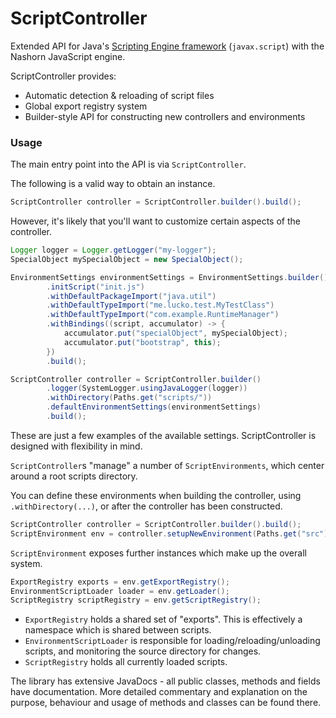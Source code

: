 # ScriptController

Extended API for Java's [Scripting Engine framework](https://docs.oracle.com/javase/8/docs/api/javax/script/package-summary.html) (`javax.script`) with the Nashorn JavaScript engine.


ScriptController provides:

* Automatic detection & reloading of script files
* Global export registry system
* Builder-style API for constructing new controllers and environments

### Usage

The main entry point into the API is via `ScriptController`.

The following is a valid way to obtain an instance.

```java
ScriptController controller = ScriptController.builder().build();
```

However, it's likely that you'll want to customize certain aspects of the controller.

```java
Logger logger = Logger.getLogger("my-logger");
SpecialObject mySpecialObject = new SpecialObject();

EnvironmentSettings environmentSettings = EnvironmentSettings.builder()
        .initScript("init.js")
        .withDefaultPackageImport("java.util")
        .withDefaultTypeImport("me.lucko.test.MyTestClass")
        .withDefaultTypeImport("com.example.RuntimeManager")
        .withBindings((script, accumulator) -> {
            accumulator.put("specialObject", mySpecialObject);
            accumulator.put("bootstrap", this);
        })
        .build();

ScriptController controller = ScriptController.builder()
        .logger(SystemLogger.usingJavaLogger(logger))
        .withDirectory(Paths.get("scripts/"))
        .defaultEnvironmentSettings(environmentSettings)
        .build();
```

These are just a few examples of the available settings. ScriptController is designed with flexibility in mind.

`ScriptController`s "manage" a number of `ScriptEnvironments`, which center around a root scripts directory.

You can define these environments when building the controller, using `.withDirectory(...)`, or after the controller has been constructed.

```java
ScriptController controller = ScriptController.builder().build();
ScriptEnvironment env = controller.setupNewEnvironment(Paths.get("src"), EnvironmentSettings.defaults());
```

`ScriptEnvironment` exposes further instances which make up the overall system.

```java
ExportRegistry exports = env.getExportRegistry();
EnvironmentScriptLoader loader = env.getLoader();
ScriptRegistry scriptRegistry = env.getScriptRegistry();
```

* `ExportRegistry` holds a shared set of "exports". This is effectively a namespace which is shared between scripts.
* `EnvironmentScriptLoader` is responsible for loading/reloading/unloading scripts, and monitoring the source directory for changes.
* `ScriptRegistry` holds all currently loaded scripts.

The library has extensive JavaDocs - all public classes, methods and fields have documentation. More detailed commentary and explanation on the purpose, behaviour and usage of methods and classes can be found there.

